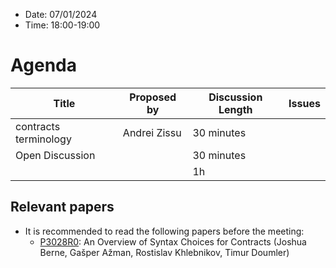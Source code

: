 * Date: 07/01/2024
* Time: 18:00-19:00

# Agenda

| Title | Proposed by | Discussion Length | Issues       |
|----------|-------------|-------------|----------------|
| contracts terminology |  Andrei Zissu | 30 minutes   |   |
| Open Discussion |   | 30 minutes   |   |
|           |   | 1h     |          |

## Relevant papers

* It is recommended to read the following papers before the meeting:
  * [P3028R0](https://wg21.link/p3028r0): An Overview of Syntax Choices for Contracts (Joshua Berne, Gašper Ažman, Rostislav Khlebnikov, Timur Doumler)
